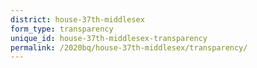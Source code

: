 ```yaml
---
district: house-37th-middlesex
form_type: transparency
unique_id: house-37th-middlesex-transparency
permalink: /2020bq/house-37th-middlesex/transparency/
---
```

